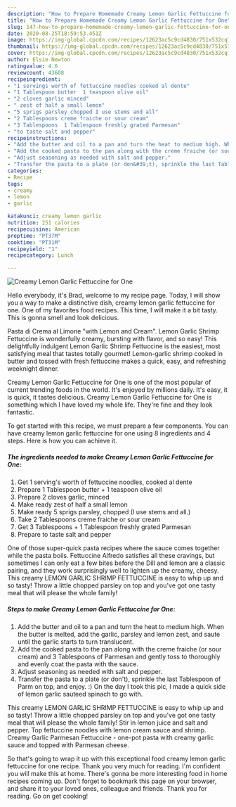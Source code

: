 ```yaml
---
description: "How to Prepare Homemade Creamy Lemon Garlic Fettuccine for One"
title: "How to Prepare Homemade Creamy Lemon Garlic Fettuccine for One"
slug: 147-how-to-prepare-homemade-creamy-lemon-garlic-fettuccine-for-one
date: 2020-08-25T18:59:53.451Z
image: https://img-global.cpcdn.com/recipes/12623ac5c9cd4830/751x532cq70/creamy-lemon-garlic-fettuccine-for-one-recipe-main-photo.jpg
thumbnail: https://img-global.cpcdn.com/recipes/12623ac5c9cd4830/751x532cq70/creamy-lemon-garlic-fettuccine-for-one-recipe-main-photo.jpg
cover: https://img-global.cpcdn.com/recipes/12623ac5c9cd4830/751x532cq70/creamy-lemon-garlic-fettuccine-for-one-recipe-main-photo.jpg
author: Elsie Newton
ratingvalue: 4.6
reviewcount: 43608
recipeingredient:
- "1 servings worth of fettuccine noodles cooked al dente"
- "1 Tablespoon butter  1 teaspoon olive oil"
- "2 cloves garlic minced"
- " zest of half a small lemon"
- "5 sprigs parsley chopped I use stems and all"
- "2 Tablespoons creme fraiche or sour cream"
- "3 Tablespoons  1 Tablespoon freshly grated Parmesan"
- "to taste salt and pepper"
recipeinstructions:
- "Add the butter and oil to a pan and turn the heat to medium high. When the butter is melted, add the garlic, parsley and lemon zest, and saute until the garlic starts to turn translucent."
- "Add the cooked pasta to the pan along with the creme fraiche (or sour cream) and 3 Tablespoons of Parmesan and gently toss to thoroughly and evenly coat the pasta with the sauce."
- "Adjust seasoning as needed with salt and pepper."
- "Transfer the pasta to a plate (or don&#39;t), sprinkle the last Tablespoon of Parm on top, and enjoy. :) On the day I took this pic, I made a quick side of lemon garlic sauteed spinach to go with."
categories:
- Recipe
tags:
- creamy
- lemon
- garlic

katakunci: creamy lemon garlic 
nutrition: 251 calories
recipecuisine: American
preptime: "PT37M"
cooktime: "PT31M"
recipeyield: "1"
recipecategory: Lunch

---
```



![Creamy Lemon Garlic Fettuccine for One](https://img-global.cpcdn.com/recipes/12623ac5c9cd4830/751x532cq70/creamy-lemon-garlic-fettuccine-for-one-recipe-main-photo.jpg)

Hello everybody, it's Brad, welcome to my recipe page. Today, I will show you a way to make a distinctive dish, creamy lemon garlic fettuccine for one. One of my favorites food recipes. This time, I will make it a bit tasty. This is gonna smell and look delicious.

Pasta di Crema al Limone &#34;with Lemon and Cream&#34;. Lemon Garlic Shrimp Fettuccine is wonderfully creamy, bursting with flavor, and so easy! This delightfully indulgent Lemon Garlic Shrimp Fettuccine is the easiest, most satisfying meal that tastes totally gourmet! Lemon-garlic shrimp cooked in butter and tossed with fresh fettuccine makes a quick, easy, and refreshing weeknight dinner.

Creamy Lemon Garlic Fettuccine for One is one of the most popular of current trending foods in the world. It's enjoyed by millions daily. It's easy, it is quick, it tastes delicious. Creamy Lemon Garlic Fettuccine for One is something which I have loved my whole life. They're fine and they look fantastic.


To get started with this recipe, we must prepare a few components. You can have creamy lemon garlic fettuccine for one using 8 ingredients and 4 steps. Here is how you can achieve it.

<!--inarticleads1-->

##### The ingredients needed to make Creamy Lemon Garlic Fettuccine for One:

1. Get 1 serving&#39;s worth of fettuccine noodles, cooked al dente
1. Prepare 1 Tablespoon butter + 1 teaspoon olive oil
1. Prepare 2 cloves garlic, minced
1. Make ready  zest of half a small lemon
1. Make ready 5 sprigs parsley, chopped (I use stems and all.)
1. Take 2 Tablespoons creme fraiche or sour cream
1. Get 3 Tablespoons + 1 Tablespoon freshly grated Parmesan
1. Prepare to taste salt and pepper


One of those super-quick pasta recipes where the sauce comes together while the pasta boils. Fettuccine Alfredo satisfies all these cravings, but sometimes I can only eat a few bites before the Dill and lemon are a classic pairing, and they work surprisingly well to lighten up the creamy, cheesy. This creamy LEMON GARLIC SHRIMP FETTUCCINE is easy to whip up and so tasty! Throw a little chopped parsley on top and you&#39;ve got one tasty meal that will please the whole family! 

<!--inarticleads2-->

##### Steps to make Creamy Lemon Garlic Fettuccine for One:

1. Add the butter and oil to a pan and turn the heat to medium high. When the butter is melted, add the garlic, parsley and lemon zest, and saute until the garlic starts to turn translucent.
1. Add the cooked pasta to the pan along with the creme fraiche (or sour cream) and 3 Tablespoons of Parmesan and gently toss to thoroughly and evenly coat the pasta with the sauce.
1. Adjust seasoning as needed with salt and pepper.
1. Transfer the pasta to a plate (or don&#39;t), sprinkle the last Tablespoon of Parm on top, and enjoy. :) On the day I took this pic, I made a quick side of lemon garlic sauteed spinach to go with.


This creamy LEMON GARLIC SHRIMP FETTUCCINE is easy to whip up and so tasty! Throw a little chopped parsley on top and you&#39;ve got one tasty meal that will please the whole family! Stir in lemon juice and salt and pepper. Top fettuccine noodles with lemon cream sauce and shrimp. Creamy Garlic Parmesan Fettuccine - one-pot pasta with creamy garlic sauce and topped with Parmesan cheese. 

So that's going to wrap it up with this exceptional food creamy lemon garlic fettuccine for one recipe. Thank you very much for reading. I'm confident you will make this at home. There's gonna be more interesting food in home recipes coming up. Don't forget to bookmark this page on your browser, and share it to your loved ones, colleague and friends. Thank you for reading. Go on get cooking!

